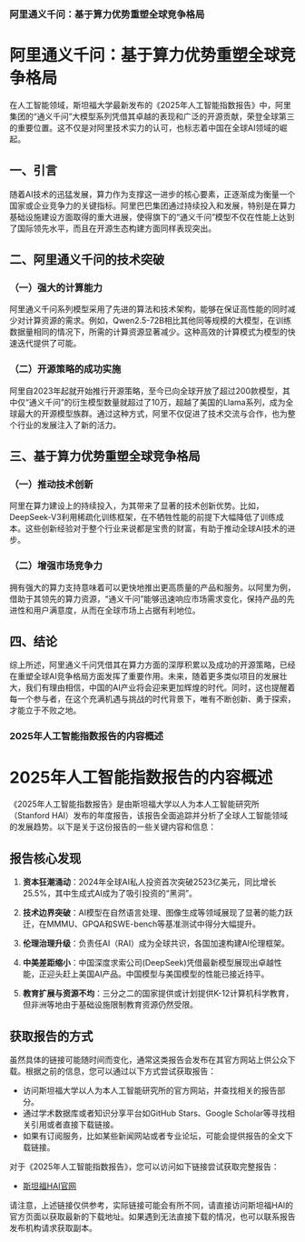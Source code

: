 
### 阿里通义千问：基于算力优势重塑全球竞争格局


# 阿里通义千问：基于算力优势重塑全球竞争格局

在人工智能领域，斯坦福大学最新发布的《2025年人工智能指数报告》中，阿里集团的“通义千问”大模型系列凭借其卓越的表现和广泛的开源贡献，荣登全球第三的重要位置。这不仅是对阿里技术实力的认可，也标志着中国在全球AI领域的崛起。

## 一、引言

随着AI技术的迅猛发展，算力作为支撑这一进步的核心要素，正逐渐成为衡量一个国家或企业竞争力的关键指标。阿里巴巴集团通过持续投入和发展，特别是在算力基础设施建设方面取得的重大进展，使得旗下的“通义千问”模型不仅在性能上达到了国际领先水平，而且在开源生态构建方面同样表现突出。

## 二、阿里通义千问的技术突破

### （一）强大的计算能力

阿里通义千问系列模型采用了先进的算法和技术架构，能够在保证高性能的同时减少对计算资源的需求。例如，Qwen2.5-72B相比其他同等规模的大模型，在训练数据量相同的情况下，所需的计算资源显著减少。这种高效的计算模式为模型的快速迭代提供了可能。

### （二）开源策略的成功实施

阿里自2023年起就开始推行开源策略，至今已向全球开放了超过200款模型，其中仅“通义千问”的衍生模型数量就超过了10万，超越了美国的Llama系列，成为全球最大的开源模型族群。通过这种方式，阿里不仅促进了技术交流与合作，也为整个行业的发展注入了新的活力。

## 三、基于算力优势重塑全球竞争格局

### （一）推动技术创新

阿里在算力建设上的持续投入，为其带来了显著的技术创新优势。比如，DeepSeek-V3利用稀疏化训练框架，在不牺牲性能的前提下大幅降低了训练成本。这些创新经验对于整个行业来说都是宝贵的财富，有助于推动全球AI技术的进步。

### （二）增强市场竞争力

拥有强大的算力支持意味着可以更快地推出更高质量的产品和服务。以阿里为例，借助于其领先的算力资源，“通义千问”能够迅速响应市场需求变化，保持产品的先进性和用户满意度，从而在全球市场上占据有利地位。

## 四、结论

综上所述，阿里通义千问凭借其在算力方面的深厚积累以及成功的开源策略，已经在重塑全球AI竞争格局方面发挥了重要作用。未来，随着更多类似项目的发展壮大，我们有理由相信，中国的AI产业将会迎来更加辉煌的时代。同时，这也提醒着每一个参与者，在这个充满机遇与挑战的时代背景下，唯有不断创新、勇于探索，才能立于不败之地。

### 2025年人工智能指数报告的内容概述


# 2025年人工智能指数报告的内容概述

《2025年人工智能指数报告》是由斯坦福大学以人为本人工智能研究所（Stanford HAI）发布的年度报告，该报告全面追踪并分析了全球人工智能领域的发展趋势。以下是关于这份报告的一些关键内容和信息：

## 报告核心发现

1. **资本狂潮涌动**：2024年全球AI私人投资首次突破2523亿美元，同比增长25.5%，其中生成式AI成为了吸引投资的“黑洞”。

2. **技术边界突破**：AI模型在自然语言处理、图像生成等领域展现了显著的能力跃迁，在MMMU、GPQA和SWE-bench等基准测试中得分大幅提升。

3. **伦理治理升级**：负责任AI（RAI）成为全球共识，各国加速构建AI伦理框架。

4. **中美差距缩小**：中国深度求索公司(DeepSeek)凭借最新模型展现出卓越性能，正迎头赶上美国AI产品。中国模型与美国模型的性能已接近持平。

5. **教育扩展与资源不均**：三分之二的国家提供或计划提供K-12计算机科学教育，但非洲等地由于基础设施限制教育资源仍然受限。

## 获取报告的方式

虽然具体的链接可能随时间而变化，通常这类报告会发布在其官方网站上供公众下载。根据之前的信息，您可以通过以下方式尝试获取报告：

- 访问斯坦福大学以人为本人工智能研究所的官方网站，并查找相关的报告部分。
- 通过学术数据库或者知识分享平台如GitHub Stars、Google Scholar等寻找相关引用或者直接下载链接。
- 如果有订阅服务，比如某些新闻网站或者专业论坛，可能会提供报告的全文下载链接。

对于《2025年人工智能指数报告》，您可以访问如下链接尝试获取完整报告：
- [斯坦福HAI官网](https://hai.stanford.edu/ai-index/2025-ai-index-report)

请注意，上述链接仅供参考，实际链接可能会有所不同，请直接访问斯坦福HAI的官方页面以获取最新的下载地址。如果遇到无法直接下载的情况，也可以联系报告发布机构请求获取副本。
